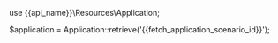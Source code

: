 use {{api_name}}\Resources\Application;

$application = Application::retrieve('{{fetch_application_scenario_id}}');
